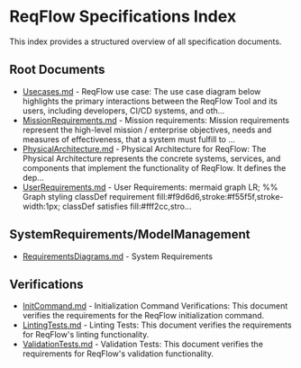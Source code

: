 # ReqFlow Specifications Index

This index provides a structured overview of all specification documents.

## Root Documents

- [Usecases.md](Usecases.md) - ReqFlow use case: The use case diagram below highlights the primary interactions between the ReqFlow Tool and its users, including developers, CI/CD systems, and oth...
- [MissionRequirements.md](MissionRequirements.md) - Mission requirements: Mission requirements represent the high-level mission / enterprise  objectives, needs and measures of effectiveness, that a system must fulfill to ...
- [PhysicalArchitecture.md](PhysicalArchitecture.md) - Physical Architecture for ReqFlow: The Physical Architecture represents the concrete systems, services, and components that implement the functionality of ReqFlow. It defines the dep...
- [UserRequirements.md](UserRequirements.md) - User Requirements: mermaid
graph LR;
  %% Graph styling
  classDef requirement fill:#f9d6d6,stroke:#f55f5f,stroke-width:1px;
  classDef satisfies fill:#fff2cc,stro...

## SystemRequirements/ModelManagement

- [RequirementsDiagrams.md](SystemRequirements/ModelManagement/RequirementsDiagrams.md) - System Requirements

## Verifications

- [InitCommand.md](Verifications/InitCommand.md) - Initialization Command Verifications: This document verifies the requirements for the ReqFlow initialization command.
- [LintingTests.md](Verifications/LintingTests.md) - Linting Tests: This document verifies the requirements for ReqFlow's linting functionality.
- [ValidationTests.md](Verifications/ValidationTests.md) - Validation Tests: This document verifies the requirements for ReqFlow's validation functionality.
